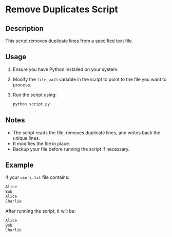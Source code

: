 # Remove Duplicates Script

## Description

This script removes duplicate lines from a specified text file.

## Usage

1. Ensure you have Python installed on your system.
2. Modify the `file_path` variable in the script to point to the file you want to process.
3. Run the script using:

   ```sh
   python script.py

## Notes

- The script reads the file, removes duplicate lines, and writes back the unique lines.
- It modifies the file in place.
- Backup your file before running the script if necessary.

## Example

If your `users.txt` file contains:

```txt
Alice
Bob
Alice
Charlie
```

After running the script, it will be:

```txt
Alice
Bob
Charlie
